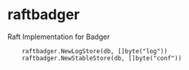 # raftbadger

Raft Implementation for Badger

```
    raftbadger.NewLogStore(db, []byte("log"))
    raftbadger.NewStableStore(db, []byte("conf"))
```